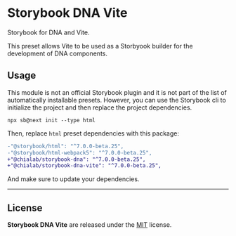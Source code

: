 # Storybook DNA Vite

Storybook for DNA and Vite.

This preset allows Vite to be used as a Storbyook builder for the development of DNA components.

## Usage

This module is not an official Storybook plugin and it is not part of the list of automatically installable presets. However, you can use the Storybook cli to initialize the project and then replace the project dependencies.

```
npx sb@next init --type html
```

Then, replace `html` preset dependencies with this package:

```diff
-"@storybook/html": "^7.0.0-beta.25",
-"@storybook/html-webpack5": "^7.0.0-beta.25",
+"@chialab/storybook-dna": "^7.0.0-beta.25",
+"@chialab/storybook-dna-vite": "^7.0.0-beta.25",
```

And make sure to update your dependencies.

---

## License

**Storybook DNA Vite** are released under the [MIT](https://github.com/chialab/dna-tools/blob/main/LICENSE) license.
